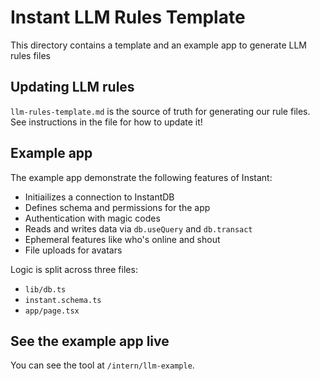 # Instant LLM Rules Template

This directory contains a template and an example app to generate LLM rules
files

## Updating LLM rules

`llm-rules-template.md` is the source of truth for generating our rule files.
See instructions in the file for how to update it!

## Example app

The example app demonstrate the following features of Instant:

- Initiailizes a connection to InstantDB
- Defines schema and permissions for the app
- Authentication with magic codes
- Reads and writes data via `db.useQuery` and `db.transact`
- Ephemeral features like who's online and shout
- File uploads for avatars

Logic is split across three files:

- `lib/db.ts`
- `instant.schema.ts`
- `app/page.tsx`

## See the example app live

You can see the tool at `/intern/llm-example`.
